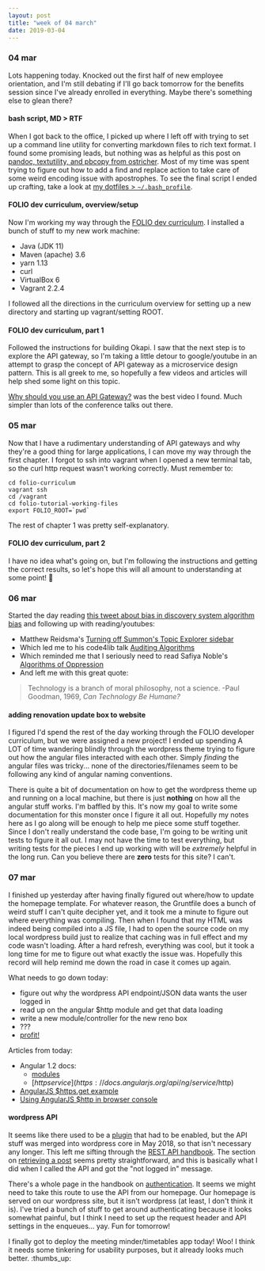 ```yaml
---
layout: post
title: "week of 04 march"
date: 2019-03-04
---
```


### 04 mar

Lots happening today. Knocked out the first half of new employee orientation, and I'm still debating if I'll go back tomorrow for the benefits session since I've already enrolled in everything. Maybe there's something else to glean there?

#### bash script, MD > RTF

When I got back to the office, I picked up where I left off with trying to set up a command line utility for converting markdown files to rich text format. I found some promising leads, but nothing was as helpful as this post on [pandoc, textutility, and pbcopy from ostricher](https://www.ostricher.com/2015/08/from-markdown-to-pastable-formatted-text-in-os-x-terminal/). Most of my time was spent trying to figure out how to add a find and replace action to take care of some weird encoding issue with apostrophes. To see the final script I ended up crafting, take a look at [my dotfiles > `~/.bash_profile`](https://github.com/carylwyatt/dotfiles). 

#### FOLIO dev curriculum, overview/setup

Now I'm working my way through the [FOLIO dev curriculum](https://dev.folio.org/tutorials/curriculum/overview/). I installed a bunch of stuff to my new work machine:
  - Java (JDK 11)
  - Maven (apache) 3.6
  - yarn 1.13
  - curl
  - VirtualBox 6
  - Vagrant 2.2.4

I followed all the directions in the curriculum overview for setting up a new directory and starting up vagrant/setting ROOT. 

#### FOLIO dev curriculum, part 1

Followed the instructions for building Okapi. I saw that the next step is to explore the API gateway, so I'm taking a little detour to google/youtube in an attempt to grasp the concept of API gateway as a microservice design pattern. This is all greek to me, so hopefully a few videos and articles will help shed some light on this topic.

[Why should you use an API Gateway?](https://www.youtube.com/watch?v=lmFB0YSHri8) was the best video I found. Much simpler than lots of the conference talks out there.

### 05 mar

Now that I have a rudimentary understanding of API gateways and why they're a good thing for large applications, I can move my way through the first chapter. I forgot to ssh into vagrant when I opened a new terminal tab, so the curl http request wasn't working correctly. Must remember to:
```
cd folio-curriculum
vagrant ssh
cd /vagrant
cd folio-tutorial-working-files
export FOLIO_ROOT=`pwd`
```

The rest of chapter 1 was pretty self-explanatory.

#### FOLIO dev curriculum, part 2

I have no idea what's going on, but I'm following the instructions and getting the correct results, so let's hope this will all amount to understanding at some point! :crossed_fingers:

### 06 mar

Started the day reading [this tweet about bias in discovery system algorithm bias](https://twitter.com/LibSkrat/status/1103035379324719104) and following up with reading/youtubes:

- Matthew Reidsma's [Turning off Summon's Topic Explorer sidebar](https://matthew.reidsrow.com/worknotes/214)
- Which led me to his code4lib talk [Auditing Algorithms](https://www.youtube.com/watch?v=yFQOOVtFaco&feature=youtu.be&t=1h27m33s)
- Which reminded me that I seriously need to read Safiya Noble's [Algorithms of Oppression](https://www.amazon.com/Algorithms-Oppression-Search-Engines-Reinforce/dp/1479837245)
- And left me with this great quote:
> Technology is a branch of moral philosophy, not a science. -Paul Goodman, 1969, *Can Technology Be Humane?*

#### adding renovation update box to website

I figured I'd spend the rest of the day working through the FOLIO developer curriculum, but we were assigned a new project! I ended up spending A LOT of time wandering blindly through the wordpress theme trying to figure out how the angular files interacted with each other. Simply *finding*  the angular files was tricky... none of the directories/filenames seem to be following any kind of angular naming conventions.

There is quite a bit of documentation on how to get the wordpress theme up and running on a local machine, but there is just **nothing** on how all the angular stuff works. I'm baffled by this. It's now my goal to write some documentation for this monster once I figure it all out. Hopefully my notes here as I go along will be enough to help me piece some stuff together. Since I don't really understand the code base, I'm going to be writing unit tests to figure it all out. I may not have the time to test everything, but writing tests for the pieces I end up working with will be *extremely* helpful in the long run. Can you believe there are **zero** tests for this site? I can't.

### 07 mar

I finished up yesterday after having finally figured out where/how to update the homepage template. For whatever reason, the Gruntfile does a bunch of weird stuff I can't quite decipher yet, and it took me a minute to figure out where everything was compiling. Then when I found that my HTML was indeed being compiled into a JS file, I had to open the source code on my local wordpress build just to realize that caching was in full effect and my code wasn't loading. After a hard refresh, everything was cool, but it took a long time for me to figure out what exactly the issue was. Hopefully this record will help remind me down the road in case it comes up again.

What needs to go down today:
- figure out why the wordpress API endpoint/JSON data wants the user logged in
- read up on the angular $http module and get that data loading
- write a new module/controller for the new reno box
- ???
- [profit!](https://knowyourmeme.com/memes/profit)
 
Articles from today:
- Angular 1.2 docs:
  - [modules](https://code.angularjs.org/1.2.0/docs/guide/module)
  - [$http service](https://docs.angularjs.org/api/ng/service/$http)
- [AngularJS $https.get example](https://www.concretepage.com/angular-js/angularjs-http-get-example)
- [Using AngularJS $http in browser console](https://stackoverflow.com/questions/18436385/using-angularjs-http-in-browser-console)

#### wordpress API

It seems like there used to be a [plugin](https://wordpress.org/plugins/json-rest-api/#description) that had to be enabled, but the API stuff was merged into wordpress core in May 2018, so that isn't necessary any longer. This left me sifting through the [REST API handbook](https://developer.wordpress.org/rest-api/). The section on [retrieving a post](https://developer.wordpress.org/rest-api/reference/posts/#retrieve-a-post) seems pretty straightforward, and this is basically what I did when I called the API and got the "not logged in" message. 

There's a whole page in the handbook on [authentication](https://developer.wordpress.org/rest-api/using-the-rest-api/authentication). It seems we might need to take this route to use the API from our homepage. Our homepage is served on our wordpress site, but it isn't wordpress (at least, I don't think it is). I've tried a bunch of stuff to get around authenticating because it looks somewhat painful, but I think I need to set up the request header and API settings in the enqueues... yay. Fun for tomorrow! 

I finally got to deploy the meeting minder/timetables app today! Woo! I think it needs some tinkering for usability purposes, but it already looks much better. :thumbs_up: 
